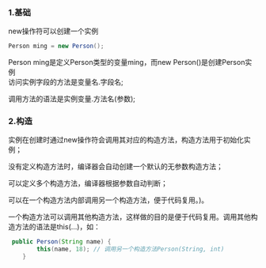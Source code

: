 ### 1.基础
new操作符可以创建一个实例
```java
Person ming = new Person();
```
Person ming是定义Person类型的变量ming，而new Person()是创建Person实例  
访问实例字段的方法是变量名.字段名;  

调用方法的语法是实例变量.方法名(参数);
### 2.构造
实例在创建时通过new操作符会调用其对应的构造方法，构造方法用于初始化实例；

没有定义构造方法时，编译器会自动创建一个默认的无参数构造方法；

可以定义多个构造方法，编译器根据参数自动判断；

可以在一个构造方法内部调用另一个构造方法，便于代码复用。)。

一个构造方法可以调用其他构造方法，这样做的目的是便于代码复用。调用其他构造方法的语法是this(…)，如： 
```java
 public Person(String name) {
        this(name, 18); // 调用另一个构造方法Person(String, int)
    }
```